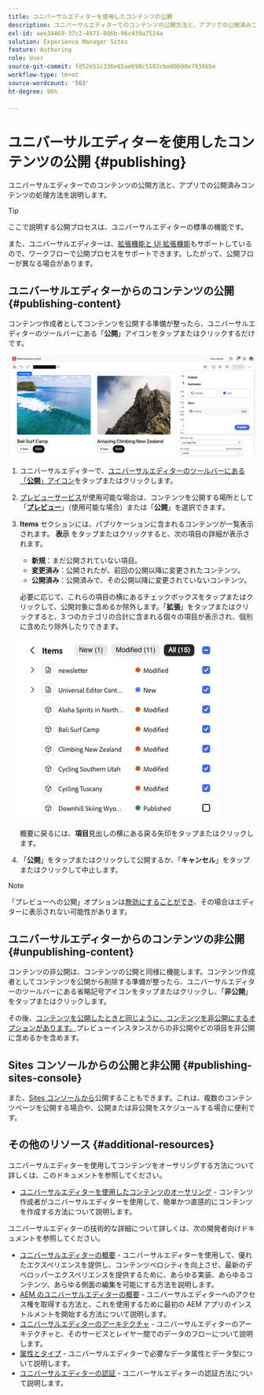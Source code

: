 ```yaml
---
title: ユニバーサルエディターを使用したコンテンツの公開
description: ユニバーサルエディターでのコンテンツの公開方法と、アプリでの公開済みコンテンツの処理方法を説明します。
exl-id: aee34469-37c2-4571-806b-06c439a7524a
solution: Experience Manager Sites
feature: Authoring
role: User
source-git-commit: fd52e51c336e65ae698c5102cbe00b90e7038b5e
workflow-type: tm+mt
source-wordcount: '563'
ht-degree: 96%

---
```



# ユニバーサルエディターを使用したコンテンツの公開 {#publishing}

ユニバーサルエディターでのコンテンツの公開方法と、アプリでの公開済みコンテンツの処理方法を説明します。

>[!TIP]
>
>ここで説明する公開プロセスは、ユニバーサルエディターの標準の機能です。
>
>また、ユニバーサルエディターは、[拡張機能と UI 拡張機能](/help/implementing/universal-editor/extending.md)もサポートしているので、ワークフローで公開プロセスをサポートできます。したがって、公開フローが異なる場合があります。

## ユニバーサルエディターからのコンテンツの公開 {#publishing-content}

コンテンツ作成者としてコンテンツを公開する準備が整ったら、ユニバーサルエディターのツールバーにある「**公開**」アイコンをタップまたはクリックするだけです。

![ページの公開](assets/publish-menu.png)

1. ユニバーサルエディターで、[ユニバーサルエディターのツールバーにある「**公開**」アイコン](/help/sites-cloud/authoring/universal-editor/navigation.md#publish)をタップまたはクリックします。
1. [プレビューサービス](/help/sites-cloud/authoring/sites-console/previewing-content.md)が使用可能な場合は、コンテンツを公開する場所として「**[プレビュー](/help/sites-cloud/authoring/sites-console/previewing-content.md)**」（使用可能な場合）または「**公開**」を選択できます。
1. **Items** セクションには、パブリケーションに含まれるコンテンツが一覧表示されます。 **表示** をタップまたはクリックすると、次の項目の詳細が表示されます。
   * **新規**：まだ公開されていない項目。
   * **変更済み**：公開されたが、前回の公開以降に変更されたコンテンツ。
   * **公開済み**：公開済みで、その公開以降に変更されていないコンテンツ。

   必要に応じて、これらの項目の横にあるチェックボックスをタップまたはクリックして、公開対象に含めるか除外します。「**拡張**」をタップまたはクリックすると、3 つのカテゴリの合計に含まれる個々の項目が表示され、個別に含めたり除外したりできます。

   ![項目の公開](assets/publish-items.png)

   概要に戻るには、**項目**&#x200B;見出しの横にある戻る矢印をタップまたはクリックします。

1. 「**公開**」をタップまたはクリックして公開するか、「**キャンセル**」をタップまたはクリックして中止します。

>[!NOTE]
>
>「プレビューへの公開」オプションは[無効にすることができ](/help/implementing/universal-editor/customizing.md#publish-preview)、その場合はエディターに表示されない可能性があります。

## ユニバーサルエディターからのコンテンツの非公開 {#unpublishing-content}

コンテンツの非公開は、コンテンツの公開と同様に機能します。コンテンツ作成者としてコンテンツを公開から削除する準備が整ったら、ユニバーサルエディターのツールバーにある省略記号アイコンをタップまたはクリックし、「**非公開**」をタップまたはクリックします。

その後、[コンテンツを公開したときと同じように、コンテンツを非公開にするオプションがあります。](#publishing-content)プレビューインスタンスからの非公開やどの項目を非公開に含めるかを含めます。

## Sites コンソールからの公開と非公開 {#publishing-sites-console}

また、[Sites コンソールから](/help/sites-cloud/authoring/sites-console/publishing-pages.md)公開することもできます。これは、複数のコンテンツページを公開する場合や、公開または非公開をスケジュールする場合に便利です。

## その他のリソース {#additional-resources}

ユニバーサルエディターを使用してコンテンツをオーサリングする方法について詳しくは、このドキュメントを参照してください。

* [ユニバーサルエディターを使用したコンテンツのオーサリング](authoring.md) - コンテンツ作成者がユニバーサルエディターを使用して、簡単かつ直感的にコンテンツを作成する方法について説明します。

ユニバーサルエディターの技術的な詳細について詳しくは、次の開発者向けドキュメントを参照してください。

* [ユニバーサルエディターの概要](/help/implementing/universal-editor/introduction.md) - ユニバーサルエディターを使用して、優れたエクスペリエンスを提供し、コンテンツベロシティを向上させ、最新のデベロッパーエクスペリエンスを提供するために、あらゆる実装、あらゆるコンテンツ、あらゆる側面の編集を可能にする方法を説明します。
* [AEM のユニバーサルエディターの概要](/help/implementing/universal-editor/getting-started.md) - ユニバーサルエディターへのアクセス権を取得する方法と、これを使用するために最初の AEM アプリのインストルメントを開始する方法について説明します。
* [ユニバーサルエディターのアーキテクチャ](/help/implementing/universal-editor/architecture.md) - ユニバーサルエディターのアーキテクチャと、そのサービスとレイヤー間でのデータのフローについて説明します。
* [属性とタイプ](/help/implementing/universal-editor/attributes-types.md) - ユニバーサルエディターで必要なデータ属性とデータ型について説明します。
* [ユニバーサルエディターの認証](/help/implementing/universal-editor/authentication.md) - ユニバーサルエディターの認証方法について説明します。
